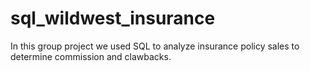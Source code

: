 # sql_wildwest_insurance
In this group project we used SQL to analyze insurance policy sales to determine commission and clawbacks.
